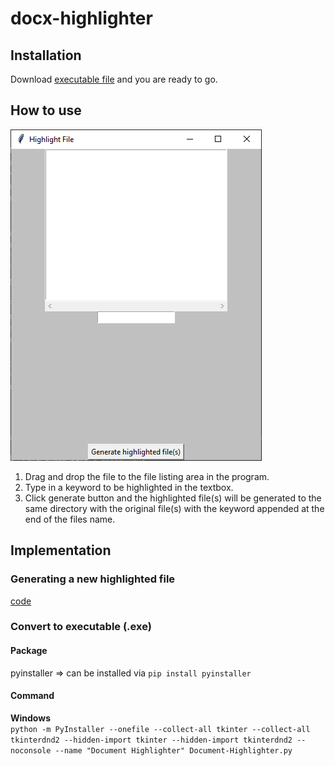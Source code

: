 # docx-highlighter

## Installation
  
  Download [executable file](https://github.com/sys10m/docx-highlighter/blob/main/Document%20Highlighter.exe) and you are ready to go.
  
## How to use
  
  ![!](https://github.com/sys10m/docx-highlighter/blob/main/dump-Files/GUI_Image.png)
  1. Drag and drop the file to the file listing area in the program.
  2. Type in a keyword to be highlighted in the textbox.
  3. Click generate button and the highlighted file(s) will be generated to the same directory with the original file(s) with the keyword appended at the end of the files name.
  
## Implementation
  
### Generating a new highlighted file
  
[code](https://github.com/sys10m/docx-highlighter/blob/main/dump-Files/genHighlightedFile.py)
    
### Convert to executable (.exe) <add problem with tkinter and tkinterdnd2 package imports>
  
#### Package
  
pyinstaller ⇒ can be installed via `pip install pyinstaller`
  
#### Command
      
__Windows__\
`python -m PyInstaller --onefile --collect-all tkinter --collect-all tkinterdnd2 --hidden-import tkinter --hidden-import tkinterdnd2 --noconsole --name "Document Highlighter" Document-Highlighter.py`
